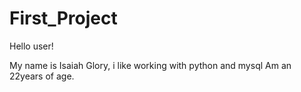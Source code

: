 # First_Project

Hello user!

My name is Isaiah Glory, i like working with python and mysql
Am an 22years of age.
